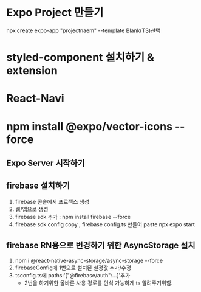 # Expo Project 만들기

npx create expo-app "projectnaem" --template
Blank(TS)선택

# styled-component 설치하기 & extension

# React-Navi

# npm install @expo/vector-icons --force

## Expo Server 시작하기

## firebase 설치하기

1. firebase 콘솔에서 프로젝스 생성
2. 웹/앱으로 생성
3. firebase sdk 추가 : npm install firebase --force
4. firebase sdk config copy , firebase config.ts 만들어 paste
   npx expo start

## firebase RN용으로 변경하기 위한 AsyncStorage 설치

1. npm i @react-native-async-storage/async-storage --force
2. firebaseConfig에 1번으로 설치된 설정값 추가/수정
3. tsconfig.ts에 paths:'["@firebase/auth":...]'추가
   - 2번을 하기위한 올바른 사용 경로를 인식 가능하게 ts 알려주기위함.
